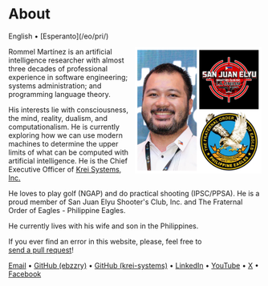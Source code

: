 About
=====

<div class="center">English • [Esperanto](/eo/pri/)</div>

<div>
<img src="/images/site/ebzzry.png" style="float: right; width: 50%; margin: 0px 0px 0px 10px">

Rommel Martínez is an artificial intelligence researcher with almost three
decades of professional experience in software engineering; systems
administration; and programming language theory.

His interests lie with consciousness, the mind, reality, dualism, and
computationalism. He is currently exploring how we can use modern machines to
determine the upper limits of what can be computed with artificial intelligence.
He is the Chief Executive Officer of [Krei Systems, Inc.](https://krei.systems)

He loves to play golf (NGAP) and do practical shooting (IPSC/PPSA). He is a
proud member of San Juan Elyu Shooter's Club, Inc.  and The Fraternal Order of
Eagles - Philippine Eagles.

He currently lives with his wife and son in the Philippines.

If you ever find an error in this website, please, feel free to
[send a pull request](https://github.com/ebzzry/ebzzry.github.io)!
</div>
<div class="center">

[Email](mailto:ebzzry@icloud.com) • [GitHub (ebzzry)](https://github.com/ebzzry/) • [GitHub (krei-systems)](https://github.com/krei-systems/) • [LinkedIn](https://www.linkedin.com/in/ebzzry/) • [YouTube](https://youtube.com/@ebzzry) • [X](https://x.com/ebzzry) • [Facebook](https://fb.com/ebzzry)<br>
</div>
